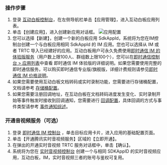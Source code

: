 
### 操作步骤

1. 登录 [互动白板控制台](https://console.cloud.tencent.com/tiw)，在左侧导航栏单击【应用管理】，进入互动白板应用列表。
2. 单击【创建应用】，进入创建新应用对话框。
![应用配置](https://main.qcloudimg.com/raw/452692957ada107f769d03f0181f50ef.png)
3. 您可以选择【新建】，创建一个新的白板应用 SdkAppId，系统将为您在IM控制台创建一个与白板应用相同 SdkAppId 的 IM 应用。您也可以选择从 IM 或者 TRTC 导入已经建好的应用。互动白板用户可永久免费使用[即时通信 IM 的体验版服务](https://cloud.tencent.com/document/product/269/32577)（用户数上限100人、群组数上限100个），您可以在[即时通信控制台 > 应用列表](https://console.cloud.tencent.com/im)中查看 即时通信 IM 体验版的详细说明。如果您需要使用完整的即时通信服务，可以购买即时通信专业版/旗舰版，详细计费规则请参见[即时通信 IM 价格说明](https://cloud.tencent.com/document/product/269/11673)。
4. 如果您需要使用互动白板文档转码或实时录制功能，您需要进行存储桶配置，文档请参考 [存储桶配置](https://cloud.tencent.com/document/product/1137/45256)。
5. 如果您需要注册回调地址，在互动白板在文档转码进度发生变化、实时录制开始等事件触发时接收到回调通知，您需要进行 [回调配置](https://cloud.tencent.com/document/product/1137/45255)，具体回调的方式与事件类型请参考 [事件通知综述](https://cloud.tencent.com/document/product/1137/40257)。

### 开通音视频服务（可选）
1. 登录 [即时通信 IM 控制台](https://console.cloud.tencent.com/im) ，单击目标应用卡片，进入应用的基础配置页面。
2. 单击【开通腾讯实时音视频服务】区域的【立即开通】。
3. 在弹出的开通实时音视频 TRTC 服务对话框中，单击【确认】。
4. 系统将为您在 [实时音视频控制台](https://console.cloud.tencent.com/trtc/app) 创建一个与相同 SDKAppID 的实时音视频应用，互动白板，IM，实时音视频三者的账号与鉴权可复用。

